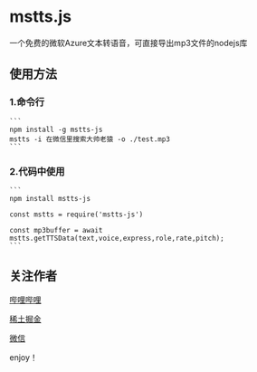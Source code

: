 # mstts.js

一个免费的微软Azure文本转语音，可直接导出mp3文件的nodejs库



## 使用方法

### 1.命令行
    ```
    npm install -g mstts-js
    mstts -i 在微信里搜索大帅老猿 -o ./test.mp3
    ```

### 2.代码中使用
    ```
    npm install mstts-js

    const mstts = require('mstts-js')

    const mp3buffer = await mstts.getTTSData(text,voice,express,role,rate,pitch);
    ```

## 关注作者

[哔哩哔哩](https://space.bilibili.com/422646817)

[稀土掘金](https://juejin.cn/user/2955079655898093)

[微信](https://open.weixin.qq.com/qr/code?username=ezfullstack)

enjoy！